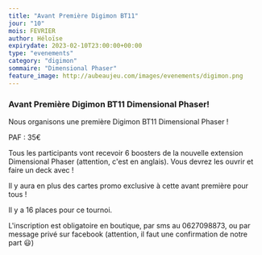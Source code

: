 ```yaml
---
title: "Avant Première Digimon BT11"
jour: "10"
mois: FEVRIER
author: Héloïse
expirydate: 2023-02-10T23:00:00+00:00
type: "evenements"
category: "digimon"
sommaire: "Dimensional Phaser"
feature_image: http://aubeaujeu.com/images/evenements/digimon.png
---
```

### Avant Première Digimon BT11 Dimensional Phaser!

Nous organisons une première Digimon BT11 Dimensional Phaser !

PAF : 35€

Tous les participants vont recevoir 6 boosters de la nouvelle extension Dimensional Phaser (attention, c'est en anglais). Vous devrez les ouvrir et faire un deck avec !

Il y aura en plus des cartes promo exclusive à cette avant première pour tous !

Il y a 16 places pour ce tournoi.

L'inscription est obligatoire en boutique, par sms au 0627098873, ou par message privé sur facebook (attention, il faut une confirmation de notre part 😃)
